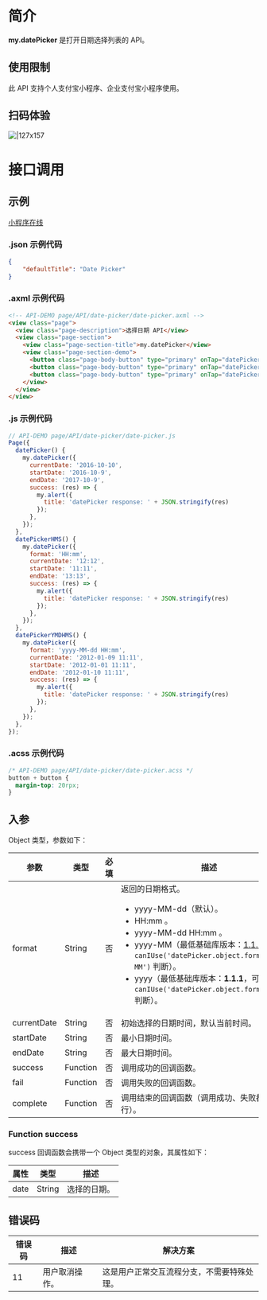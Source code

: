 # 简介
**my.datePicker** 是打开日期选择列表的 API。

## 使用限制

此 API 支持个人支付宝小程序、企业支付宝小程序使用。

## 扫码体验

![|127x157](https://gw.alipayobjects.com/zos/skylark-tools/public/files/8652e218e6d945058e66d1fd2eafc101.jpeg#align=left&display=inline&height=157&margin=%5Bobject%20Object%5D&originHeight=157&originWidth=127&status=done&style=none&width=127)

# 接口调用

## 示例
[小程序在线](https://opendocs.alipay.com/examples/eccf6b98-6a66-4584-8c36-2020d618b6a9) 

### .json 示例代码

```json
{
    "defaultTitle": "Date Picker"
}
```

### .axml 示例代码

```html
<!-- API-DEMO page/API/date-picker/date-picker.axml -->
<view class="page">
  <view class="page-description">选择日期 API</view>
  <view class="page-section">
    <view class="page-section-title">my.datePicker</view>
    <view class="page-section-demo">
      <button class="page-body-button" type="primary" onTap="datePicker">选择日期-1</button>
      <button class="page-body-button" type="primary" onTap="datePickerHMS">选择日期-2</button>
      <button class="page-body-button" type="primary" onTap="datePickerYMDHMS">选择日期-3</button>
    </view>
  </view>
</view>
```

### .js 示例代码

```javascript
// API-DEMO page/API/date-picker/date-picker.js
Page({
  datePicker() {
    my.datePicker({
      currentDate: '2016-10-10',
      startDate: '2016-10-9',
      endDate: '2017-10-9',
      success: (res) => {
        my.alert({
          title: 'datePicker response: ' + JSON.stringify(res)
        });
      },
    });
  },
  datePickerHMS() {
    my.datePicker({
      format: 'HH:mm',
      currentDate: '12:12',
      startDate: '11:11',
      endDate: '13:13',
      success: (res) => {
        my.alert({
          title: 'datePicker response: ' + JSON.stringify(res)
        });
      },
    });
  },
  datePickerYMDHMS() {
    my.datePicker({
      format: 'yyyy-MM-dd HH:mm',
      currentDate: '2012-01-09 11:11',
      startDate: '2012-01-01 11:11',
      endDate: '2012-01-10 11:11',
      success: (res) => {
        my.alert({
          title: 'datePicker response: ' + JSON.stringify(res)
        });
      },
    });
  },
});
```

### .acss 示例代码

```css
/* API-DEMO page/API/date-picker/date-picker.acss */
button + button {
  margin-top: 20rpx;
}
```

## 入参

Object 类型，参数如下：

| **参数** | **类型** | **必填** | **描述** |
| --- | --- | --- | --- |
| format | String | 否 | 返回的日期格式。<br /><ul><li>yyyy-MM-dd（默认）。</li><li>HH:mm 。</li><li>yyyy-MM-dd HH:mm 。</li><li>yyyy-MM（最低基础库版本：[1.1.1](https://opendocs.alipay.com/mini/framework/compatibility)，可通过 `canIUse('datePicker.object.format.yyyy-MM')` 判断）。</li><li>yyyy（最低基础库版本：<b>1.1.1</b>，可通过 `canIUse('datePicker.object.format.yyyy')` 判断）。</li></ul> |
| currentDate | String | 否 | 初始选择的日期时间，默认当前时间。 |
| startDate | String | 否 | 最小日期时间。 |
| endDate | String | 否 | 最大日期时间。 |
| success | Function | 否 | 调用成功的回调函数。 |
| fail | Function | 否 | 调用失败的回调函数。 |
| complete | Function | 否 | 调用结束的回调函数（调用成功、失败都会执行）。 |


### Function success

success 回调函数会携带一个 Object 类型的对象，其属性如下：

| **属性** | **类型** | **描述** |
| --- | --- | --- |
| date | String | 选择的日期。 |


## 错误码
| **错误码** | **描述** | **解决方案** |
| --- | --- | --- |
| 11 | 用户取消操作。 | 这是用户正常交互流程分支，不需要特殊处理。 |
